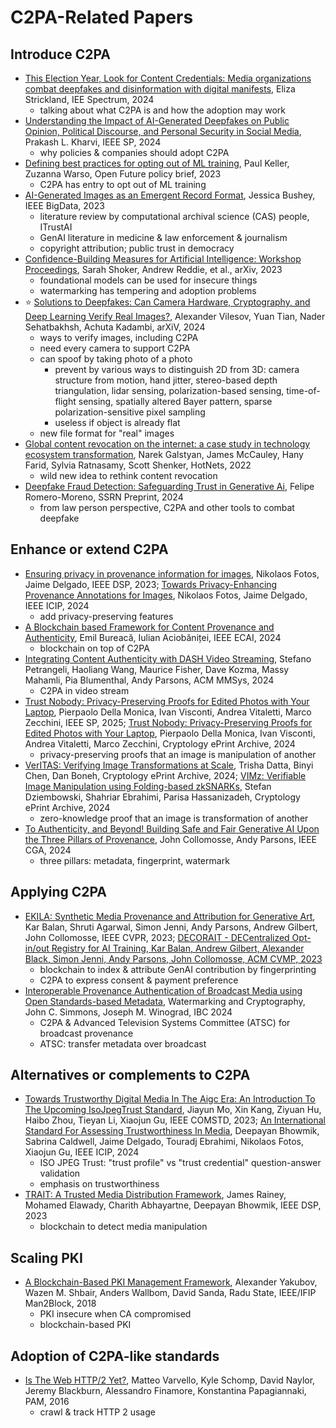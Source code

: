 # C2PA-Related Papers

## Introduce C2PA

- [This Election Year, Look for Content Credentials:
    Media organizations combat deepfakes and disinformation with
    digital manifests](https://ieeexplore.ieee.org/abstract/document/10380467),
    Eliza Strickland, IEE Spectrum, 2024
    - talking about what C2PA is and how the adoption may work
- [Understanding the Impact of AI-Generated Deepfakes on Public Opinion,
    Political Discourse, and Personal Security in
    Social Media](https://ieeexplore.ieee.org/abstract/document/10552098),
    Prakash L. Kharvi, IEEE SP, 2024
    - why policies & companies should adopt C2PA
- [Defining best practices for opting out of ML
    training](https://openfuture.eu/wp-content/uploads/2023/09/Best-_practices_for_optout_ML_training.pdf),
    Paul Keller, Zuzanna Warso, Open Future policy brief, 2023
    - C2PA has entry to opt out of ML training
- [AI-Generated Images as
    an Emergent Record
    Format](https://ieeexplore.ieee.org/abstract/document/10386946),
    Jessica Bushey, IEEE BigData, 2023
    - literature review by computational archival science (CAS) people,
        ITrustAI
    - GenAI literature in medicine & law enforcement & journalism
    - copyright attribution; public trust in democracy
- [Confidence-Building Measures for Artificial Intelligence:
    Workshop Proceedings](https://arxiv.org/abs/2308.00862), Sarah Shoker,
    Andrew Reddie, et al., arXiv, 2023
    - foundational models can be used for insecure things
    - watermarking has tempering and adoption problems
- ⭐ [Solutions to Deepfakes: Can Camera Hardware, Cryptography, and
    Deep Learning Verify Real Images?](https://arxiv.org/abs/2407.04169),
    Alexander Vilesov, Yuan Tian, Nader Sehatbakhsh, Achuta Kadambi, arXiV,
    2024
    - ways to verify images, including C2PA
    - need every camera to support C2PA
    - can spoof by taking photo of a photo
        - prevent by various ways to distinguish 2D from 3D:
            camera structure from motion, hand jitter,
            stereo-based depth triangulation, lidar sensing,
            polarization-based sensing, time-of-flight sensing,
            spatially altered Bayer pattern,
            sparse polarization-sensitive pixel sampling
        - useless if object is already flat
    - new file format for "real" images
- [Global content revocation on the internet: a case study in
    technology ecosystem
    transformation](https://dl.acm.org/doi/abs/10.1145/3563766.3564099),
    Narek Galstyan, James McCauley, Hany Farid, Sylvia Ratnasamy,
    Scott Shenker, HotNets, 2022
    - wild new idea to rethink content revocation
- [Deepfake Fraud Detection: Safeguarding Trust in
    Generative
    Ai](https://papers.ssrn.com/sol3/papers.cfm?abstract_id=5031627),
    Felipe Romero-Moreno, SSRN Preprint, 2024
    - from law person perspective, C2PA and other tools to combat deepfake

## Enhance or extend C2PA

- [Ensuring privacy in provenance information for
    images](https://2025.ic-dsp.org/wp-content/uploads/2023/05/DSP2023-48.pdf),
    Nikolaos Fotos, Jaime Delgado, IEEE DSP, 2023;
    [Towards Privacy-Enhancing Provenance Annotations for
    Images](https://ieeexplore.ieee.org/abstract/document/10647277),
    Nikolaos Fotos, Jaime Delgado, IEEE ICIP, 2024
    - add privacy-preserving features
- [A Blockchain based Framework for Content Provenance and
    Authenticity](https://ieeexplore.ieee.org/abstract/document/10607477),
    Emil Bureacă, Iulian Aciobăniței, IEEE ECAI, 2024
    - blockchain on top of C2PA
- [Integrating Content Authenticity with
    DASH Video Streaming](https://dl.acm.org/doi/abs/10.1145/3625468.3652198),
    Stefano Petrangeli, Haoliang Wang, Maurice Fisher, Dave Kozma,
    Massy Mahamli, Pia Blumenthal, Andy Parsons, ACM MMSys, 2024
    - C2PA in video stream
- [Trust Nobody: Privacy-Preserving Proofs for Edited Photos with Your
    Laptop](https://www.computer.org/csdl/proceedings-article/sp/2025/223600a014/21B7Q66yaAg),
    Pierpaolo Della Monica, Ivan Visconti, Andrea Vitaletti, Marco Zecchini,
    IEEE SP, 2025; [Trust Nobody: Privacy-Preserving Proofs for
    Edited Photos with Your Laptop](https://eprint.iacr.org/2024/1074),
    Pierpaolo Della Monica, Ivan Visconti, Andrea Vitaletti, Marco Zecchini,
    Cryptology ePrint Archive, 2024
    - privacy-preserving proofs that an image is manipulation of another
- [VerITAS:
    Verifying Image Transformations at
    Scale](https://eprint.iacr.org/2024/1066), Trisha Datta, Binyi Chen,
    Dan Boneh, Cryptology ePrint Archive, 2024; [VIMz:
    Verifiable Image Manipulation using Folding-based
    zkSNARKs](https://eprint.iacr.org/2024/1063), Stefan Dziembowski,
    Shahriar Ebrahimi, Parisa Hassanizadeh, Cryptology ePrint Archive, 2024
    - zero-knowledge proof that an image is transformation of another
- [To Authenticity, and Beyond!
    Building Safe and Fair Generative AI Upon the Three Pillars of
    Provenance](https://personalpages.surrey.ac.uk/j.collomosse/pubs/Collomosse-IEEECGA-2024.pdf),
    John Collomosse, Andy Parsons, IEEE CGA, 2024
    - three pillars: metadata, fingerprint, watermark

## Applying C2PA

- [EKILA: Synthetic Media Provenance and Attribution for Generative
    Art](https://openaccess.thecvf.com/content/CVPR2023W/WMF/papers/Balan_EKILA_Synthetic_Media_Provenance_and_Attribution_for_Generative_Art_CVPRW_2023_paper.pdf),
    Kar Balan, Shruti Agarwal, Simon Jenni, Andy Parsons, Andrew Gilbert,
    John Collomosse, IEEE CVPR, 2023;
    [DECORAIT - DECentralized Opt-in/out Registry for AI Training, Kar Balan,
    Andrew Gilbert, Alexander Black, Simon Jenni, Andy Parsons,
    John Collomosse, ACM CVMP,
    2023](https://dl.acm.org/doi/abs/10.1145/3626495.3626506)
    - blockchain to index & attribute GenAI contribution by fingerprinting
    - C2PA to express consent & payment preference
- [Interoperable Provenance Authentication of
    Broadcast Media using Open Standards-based
    Metadata](https://arxiv.org/abs/2405.12336), Watermarking and Cryptography,
    John C. Simmons, Joseph M. Winograd, IBC 2024
    - C2PA & Advanced Television Systems Committee (ATSC) for
        broadcast provenance
    - ATSC: transfer metadata over broadcast

## Alternatives or complements to C2PA

- [Towards Trustworthy Digital Media In The Aigc Era:
    An Introduction To The Upcoming IsoJpegTrust
    Standard](https://ieeexplore.ieee.org/abstract/document/10353009),
    Jiayun Mo, Xin Kang, Ziyuan Hu, Haibo Zhou, Tieyan Li, Xiaojun Gu,
    IEEE COMSTD, 2023;
    [An International Standard For Assessing Trustworthiness In
    Media](https://ieeexplore.ieee.org/abstract/document/10647585),
    Deepayan Bhowmik, Sabrina Caldwell, Jaime Delgado, Touradj Ebrahimi,
    Nikolaos Fotos, Xiaojun Gu, IEEE ICIP, 2024
    - ISO JPEG Trust: "trust profile" vs "trust credential"
        question-answer validation
    - emphasis on trustworthiness
- [TRAIT:
    A Trusted Media Distribution
    Framework](https://ieeexplore.ieee.org/abstract/document/10167909),
    James Rainey, Mohamed Elawady, Charith Abhayartne, Deepayan Bhowmik,
    IEEE DSP, 2023
    - blockchain to detect media manipulation

## Scaling PKI

- [A Blockchain-Based PKI Management
    Framework](https://orbilu.uni.lu/handle/10993/35468), Alexander Yakubov,
    Wazen M. Shbair, Anders Wallbom, David Sanda, Radu State,
    IEEE/IFIP Man2Block, 2018
    - PKI insecure when CA compromised
    - blockchain-based PKI

## Adoption of C2PA-like standards

- [Is The Web HTTP/2 Yet?](https://davidtnaylor.com/http2-pam16.pdf),
    Matteo Varvello, Kyle Schomp, David Naylor, Jeremy Blackburn,
    Alessandro Finamore, Konstantina Papagiannaki, PAM, 2016
    - crawl & track HTTP 2 usage
